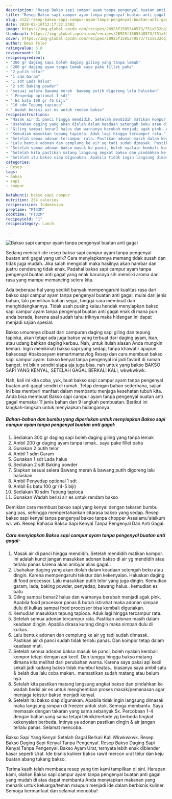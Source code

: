 ```yaml
---
description: "Resep Bakso sapi campur ayam tanpa pengenyal buatan anti gagal Anti Gagal"
title: "Resep Bakso sapi campur ayam tanpa pengenyal buatan anti gagal Anti Gagal"
slug: 4122-resep-bakso-sapi-campur-ayam-tanpa-pengenyal-buatan-anti-gagal-anti-gagal
date: 2020-05-16T12:17:22.230Z
image: https://img-global.cpcdn.com/recipes/20925f1505340573/751x532cq70/bakso-sapi-campur-ayam-tanpa-pengenyal-buatan-anti-gagal-foto-resep-utama.jpg
thumbnail: https://img-global.cpcdn.com/recipes/20925f1505340573/751x532cq70/bakso-sapi-campur-ayam-tanpa-pengenyal-buatan-anti-gagal-foto-resep-utama.jpg
cover: https://img-global.cpcdn.com/recipes/20925f1505340573/751x532cq70/bakso-sapi-campur-ayam-tanpa-pengenyal-buatan-anti-gagal-foto-resep-utama.jpg
author: Bess Tyler
ratingvalue: 3.8
reviewcount: 10
recipeingredient:
- "300 gr daging sapi boleh daging giling yang tanpa lemak"
- "200 gr daging ayam tanpa lemak saya pake fillet paha"
- "2 putih telor"
- "1 sdm Garam"
- "1 sdt Lada halus"
- "2 sdt Baking powder"
- "sesuai selera Bawang merah  bawang putih digoreng lalu haluskan"
- " Penyedap optional 1 sdt"
- " Es batu 100 gr 45 biji"
- "10 sdm Tepung tapioca"
- " Wadah berisi air es untuk rendam bakso"
recipeinstructions:
- "Masak air di panci hingga mendidih. Setelah mendidih matikan kompor. Ini adalah kunci jangan masukkan adonan bakso di air yg mendidih atau terlalu panas karena akan ambyar alias gagal.."
- "Usahakan daging yang akan diolah dalam keadaan setengah beku atau dingin. Karena mempengaruhi tekstur dan kekenyalan. Haluskan daging di food processor. Lalu masukkan putih telor yang juga dingin. Kemudian garam, lada, baking powder, penyedap, bawang halus.. kemudian es batu"
- "Giling sampai benar2 halus dan warnanya berubah menjadi agak pink. Apabila food processor panas &amp; butuh istirahat maka adonan simpan dulu di kulkas sampai food processor bisa kembali digunakan."
- "Kemudian masukkan tepung tapioca. Aduk lagi hingga tercampur rata."
- "Setelah semua adonan tercampur rata. Pastikan adonan masih dalam keadaan dingin. Apabila dirasa kurang dingin maka simpan dulu di kulkas."
- "Lalu bentuk adonan dan cemplung ke air yg tadi sudah dimasak. Pastikan air di panci sudah tidak terlalu panas. Dan kompor tetap dalam keadaan mati."
- "Setelah semua adonan bakso masuk ke panci, boleh nyalain kembali kompor tetapi dengan api kecil. Dan tunggu hingga bakso matang dimana kita melihat dari perubahan warna. Karena saya pakai api kecil sekali jadi kadang bakso tidak mumbul keatas.. biasanya saya ambil satu &amp; belah dua lalu coba makan.. memastikan sudah matang atau belum nya"
- "Setelah kita pastikan matang langsung angkat bakso dan pindahkan ke wadah berisi air es untuk menghentikan proses masak/pemanasan agar menjaga tekstur bakso menjadi kenyal."
- "Setelah itu bakso siap digunakan. Apabila tidak ingin langsung dimasak maka langsung simpan di freezer untuk stok. Semoga membantu. Saya memasak dengan takaran yang sama sebanyak 5x. Percobaan 1-4 dengan bahan yang sama tetapi teknik/metode yg berbeda tingkat kekenyalan berbeda. Intinya ya adonan pastikan dingin &amp; air jangan terlalu panas. Selamat mencoba.."
categories:
- Resep
tags:
- bakso
- sapi
- campur

katakunci: bakso sapi campur 
nutrition: 254 calories
recipecuisine: Indonesian
preptime: "PT33M"
cooktime: "PT32M"
recipeyield: "1"
recipecategory: Lunch

---
```



![Bakso sapi campur ayam tanpa pengenyal buatan anti gagal](https://img-global.cpcdn.com/recipes/20925f1505340573/751x532cq70/bakso-sapi-campur-ayam-tanpa-pengenyal-buatan-anti-gagal-foto-resep-utama.jpg)

Sedang mencari ide resep bakso sapi campur ayam tanpa pengenyal buatan anti gagal yang unik? Cara menyiapkannya memang tidak susah dan tidak juga mudah. Jika salah mengolah maka hasilnya akan hambar dan justru cenderung tidak enak. Padahal bakso sapi campur ayam tanpa pengenyal buatan anti gagal yang enak harusnya sih memiliki aroma dan rasa yang mampu memancing selera kita.

Ada beberapa hal yang sedikit banyak mempengaruhi kualitas rasa dari bakso sapi campur ayam tanpa pengenyal buatan anti gagal, mulai dari jenis bahan, lalu pemilihan bahan segar, hingga cara membuat dan menghidangkannya. Tidak usah pusing kalau hendak menyiapkan bakso sapi campur ayam tanpa pengenyal buatan anti gagal enak di mana pun anda berada, karena asal sudah tahu triknya maka hidangan ini dapat menjadi sajian spesial.

Bakso umumnya dibuat dari campuran daging sapi giling dan tepung tapioka, akan tetapi ada juga bakso yang terbuat dari daging ayam, ikan, atau udang bahkan daging kerbau. Nah, untuk itulah alasan Anda mungkin kemari. Ingin menikmati bakso sapi yang sedap, tanpa khawatir apapun. baksosapi #baksoayam #smartmamavlog Resep dan cara membuat bakso sapi campur ayam. bakso kenyal tanpa pengenyal ini jadi favorit di rumah banget. ini bikin sendiri siapa aja juga bisa. nah untuk yang bakso BAKSO SAPI YANG KENYAL, SETELAH GAGAL BERKALI KALI, wkwkwkwk.


Nah, kali ini kita coba, yuk, buat bakso sapi campur ayam tanpa pengenyal buatan anti gagal sendiri di rumah. Tetap dengan bahan sederhana, sajian ini bisa memberi manfaat dalam membantu menjaga kesehatan tubuh kita. Anda bisa membuat Bakso sapi campur ayam tanpa pengenyal buatan anti gagal memakai 11 jenis bahan dan 9 langkah pembuatan. Berikut ini langkah-langkah untuk menyiapkan hidangannya.

<!--inarticleads1-->

##### Bahan-bahan dan bumbu yang diperlukan untuk menyiapkan Bakso sapi campur ayam tanpa pengenyal buatan anti gagal:

1. Sediakan 300 gr daging sapi boleh daging giling yang tanpa lemak
1. Ambil 200 gr daging ayam tanpa lemak.. saya pake fillet paha
1. Gunakan 2 putih telor
1. Ambil 1 sdm Garam
1. Gunakan 1 sdt Lada halus
1. Sediakan 2 sdt Baking powder
1. Siapkan sesuai selera Bawang merah &amp; bawang putih digoreng lalu haluskan
1. Ambil  Penyedap optional 1 sdt
1. Ambil  Es batu 100 gr (4-5 biji)
1. Sediakan 10 sdm Tepung tapioca
1. Gunakan  Wadah berisi air es untuk rendam bakso


Demikian cara membuat bakso sapi yang kenyal dengan takaran bumbu yang pas, sehingga mempertahankan citarasa bakso yang sedap. Resep bakso sapi kenyal tanpa pengenyal bakso tanpa chopper Assalamu&#39;alaikum wr. wb. Resep Rahasia Bakso Sapi Kenyal Tanpa Pengenyal Dan Anti Gagal. 

<!--inarticleads2-->

##### Cara menyiapkan Bakso sapi campur ayam tanpa pengenyal buatan anti gagal:

1. Masak air di panci hingga mendidih. Setelah mendidih matikan kompor. Ini adalah kunci jangan masukkan adonan bakso di air yg mendidih atau terlalu panas karena akan ambyar alias gagal..
1. Usahakan daging yang akan diolah dalam keadaan setengah beku atau dingin. Karena mempengaruhi tekstur dan kekenyalan. Haluskan daging di food processor. Lalu masukkan putih telor yang juga dingin. Kemudian garam, lada, baking powder, penyedap, bawang halus.. kemudian es batu
1. Giling sampai benar2 halus dan warnanya berubah menjadi agak pink. Apabila food processor panas &amp; butuh istirahat maka adonan simpan dulu di kulkas sampai food processor bisa kembali digunakan.
1. Kemudian masukkan tepung tapioca. Aduk lagi hingga tercampur rata.
1. Setelah semua adonan tercampur rata. Pastikan adonan masih dalam keadaan dingin. Apabila dirasa kurang dingin maka simpan dulu di kulkas.
1. Lalu bentuk adonan dan cemplung ke air yg tadi sudah dimasak. Pastikan air di panci sudah tidak terlalu panas. Dan kompor tetap dalam keadaan mati.
1. Setelah semua adonan bakso masuk ke panci, boleh nyalain kembali kompor tetapi dengan api kecil. Dan tunggu hingga bakso matang dimana kita melihat dari perubahan warna. Karena saya pakai api kecil sekali jadi kadang bakso tidak mumbul keatas.. biasanya saya ambil satu &amp; belah dua lalu coba makan.. memastikan sudah matang atau belum nya
1. Setelah kita pastikan matang langsung angkat bakso dan pindahkan ke wadah berisi air es untuk menghentikan proses masak/pemanasan agar menjaga tekstur bakso menjadi kenyal.
1. Setelah itu bakso siap digunakan. Apabila tidak ingin langsung dimasak maka langsung simpan di freezer untuk stok. Semoga membantu. Saya memasak dengan takaran yang sama sebanyak 5x. Percobaan 1-4 dengan bahan yang sama tetapi teknik/metode yg berbeda tingkat kekenyalan berbeda. Intinya ya adonan pastikan dingin &amp; air jangan terlalu panas. Selamat mencoba..


Bakso Sapi Yang Kenyal Setelah Gagal Berkali Kali Wkwkwkwk. Resep Bakso Daging Sapi Kenyal Tanpa Pengenyal. Resep Bakso Daging Sapi Kenyal Tanpa Pengenyal. Bakso Ayam Urat, ternyata lebih enak diblender kasar seperti Urat. Ide bisnis kuliner bakso rawit mercon urat telur dan keju buatan abang tukang bakso. 

Terima kasih telah membaca resep yang tim kami tampilkan di sini. Harapan kami, olahan Bakso sapi campur ayam tanpa pengenyal buatan anti gagal yang mudah di atas dapat membantu Anda menyiapkan makanan yang menarik untuk keluarga/teman maupun menjadi ide dalam berbisnis kuliner. Semoga bermanfaat dan selamat mencoba!
